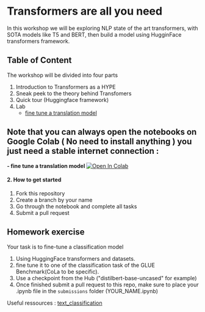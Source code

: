 # Transformers are all you need
In this workshop we will be exploring NLP state of the art transformers, with SOTA models like T5 and BERT, then build a model using HugginFace transformers framework.


## Table of Content 
The workshop will be divided into four parts

1. Introduction to Transformers as a HYPE
2. Sneak peek to the theory behind Transfomers
3. Quick tour (Huggingface framework)
4. Lab 
   * [fine tune a translation model](https://github.com/Aymen311/AI-DAY-WORKSHOP-NLP-TRANSFORMERS/blob/main/Fine%20tune%20a%20translation%20model/AI_DAY_Fine_tune_a_translation_model.ipynb)  
   
   
## Note that you can always open the notebooks on Google Colab ( No need to install anything ) you just need a stable internet connection : 

  <b> - fine tune a translation model </b>  <a  href="https://colab.research.google.com/github/Aymen311/AI-DAY-WORKSHOP-NLP-TRANSFORMERS/blob/main/Fine%20tune%20a%20translation%20model/AI_DAY_Fine_tune_a_translation_model.ipynb"> 
  <img src="https://colab.research.google.com/assets/colab-badge.svg" alt="Open In Colab"/>
</a> 




#### 2. How to get started 
1. Fork this repository
2. Create a branch by your name
3. Go through the  notebook and complete all tasks
4. Submit a pull request


## Homework exercise 
Your task is to fine-tune a classification model
1. Using HuggingFace transformers and datasets.
2. fine tune it to one of the classification task of the GLUE Benchmark(CoLa to be specific).
3. Use a checkpoint from the Hub ("distilbert-base-uncased" for example)
4. Once finished submit a pull request to this repo, make sure to place your .ipynb file in the `submissions` folder (YOUR_NAME.ipynb)

Useful ressources : [text_classification](https://github.com/huggingface/notebooks/blob/master/examples/text_classification.ipynb)
